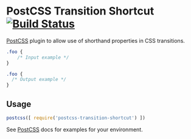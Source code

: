 # PostCSS Transition Shortcut [![Build Status][ci-img]][ci]

[PostCSS] plugin to allow use of shorthand properties in CSS transitions.

[PostCSS]: https://github.com/postcss/postcss
[ci-img]:  https://travis-ci.org/AlexLibby/postcss-transition-shortcut.svg
[ci]:      https://travis-ci.org/AlexLibby/postcss-transition-shortcut

```css
.foo {
    /* Input example */
}
```

```css
.foo {
  /* Output example */
}
```

## Usage

```js
postcss([ require('postcss-transition-shortcut') ])
```

See [PostCSS] docs for examples for your environment.
